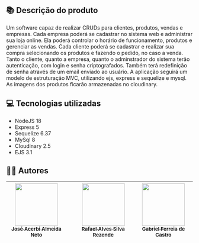 ## :books: Descrição do produto

Um software capaz de realizar CRUDs para clientes, produtos, vendas e empresas. Cada empresa poderá se cadastrar no sistema web e administrar sua loja online. Ela poderá controlar o horário de funcionamento, produtos e gerenciar as vendas. Cada cliente poderá se cadastrar e realizar sua compra selecionando os produtos e fazendo o pedido, no caso a venda. Tanto o cliente, quanto a empresa, quanto o adminstrador do sistema terão autenticação, com login e senha criptografados. Também terá redefinição de senha através de um email enviado ao usuário. A aplicação seguirá um modelo de estruturação MVC, utilizando ejs, express e sequelize e mysql. As imagens dos produtos ficarão armazenadas no cloudinary.


## 💻 Tecnologias utilizadas
- NodeJS 18
- Express 5 
- Sequelize 6.37
- MySql 8
- Cloudinary 2.5
- EJS 3.1

## ✍🏻 Autores
| [<img loading="lazy" src="https://avatars.githubusercontent.com/u/120669342?v=4" width=115><br><sub>José Acerbi Almeida Neto</sub>](https://github.com/JoseJaan) |  | [<img loading="lazy" src="https://avatars.githubusercontent.com/u/137515142?v=4" width=115><br><sub>Rafael Alves Silva Rezende</sub>](https://github.com/rafa-rez) | [<img loading="lazy" src="https://avatars.githubusercontent.com/u/127694839?v=4" width=115><br><sub>Gabriel Ferreia de Castro</sub>](https://github.com/Ferreira327)
| :---: | :---: | :---: | :---: |